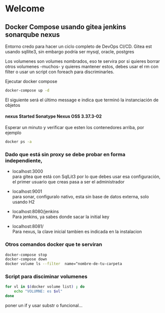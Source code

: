 # Welcome
## Docker Compose usando gitea jenkins sonarqube nexus

Entorno credo para hacer un ciclo completo de DevOps CI/CD.
Gitea est usando sqllite3, sin embargo podría ser  mysql, oracle, postgres

Los volumenes son volumes nombrados, eso te servira por si quieres borrar otros volumenes -muchos- y quieres mantener estos, debes usar el rm con filter o usar un script con foreach para discriminarles.

Ejecutar docker compose
```sh
docker-compose up -d
```
El siguiente será el último message e indica que terminó la instanciación de objetos 

#### nexus            Started Sonatype Nexus OSS 3.37.3-02





Esperar un minuto y verificar que esten los contenedores arriba, por ejemplo 
```sh
docker ps -a 
```
### Dado que está sin proxy se debe probar en forma independiente, 

- localhost:3000  
para gitea que está con SqlLit3 por lo que debes usar esa configuración, el primer usuario que creas pasa a ser el administrador

- localhost:9001  
para sonar, configuralo nativo, esta sin base de datos externa, solo usando H2

- localhost:8080/jenkins     
Para jenkins, ya sabes donde sacar la initial key

- localhost:8081/     
Para nexus, la clave inicial tambien es indicada en la instalacion



### Otros comandos docker que te serviran 
```sh
docker-compose stop 
docker-compose down
docker volume ls --filter  name=^nombre-de-tu-carpeta
```
### Script para disciminar volumenes  
```sh
for vl in $(docker volume list) ; do
    echo "VOLUMNE: es $vl"
done
```
poner un if y usar substr  o funcional...
